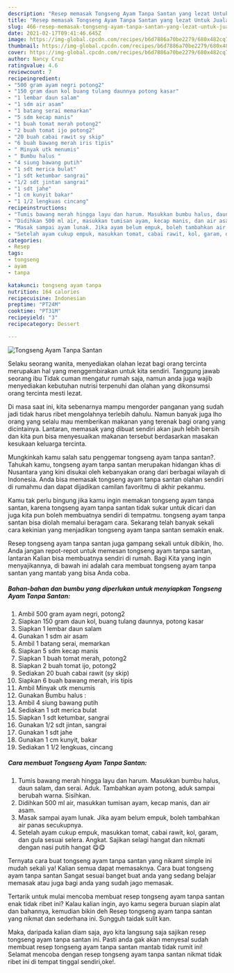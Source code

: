 ```yaml
---
description: "Resep memasak Tongseng Ayam Tanpa Santan yang lezat Untuk Jualan"
title: "Resep memasak Tongseng Ayam Tanpa Santan yang lezat Untuk Jualan"
slug: 466-resep-memasak-tongseng-ayam-tanpa-santan-yang-lezat-untuk-jualan
date: 2021-02-17T09:41:46.645Z
image: https://img-global.cpcdn.com/recipes/b6d7886a70be2279/680x482cq70/tongseng-ayam-tanpa-santan-foto-resep-utama.jpg
thumbnail: https://img-global.cpcdn.com/recipes/b6d7886a70be2279/680x482cq70/tongseng-ayam-tanpa-santan-foto-resep-utama.jpg
cover: https://img-global.cpcdn.com/recipes/b6d7886a70be2279/680x482cq70/tongseng-ayam-tanpa-santan-foto-resep-utama.jpg
author: Nancy Cruz
ratingvalue: 4.6
reviewcount: 7
recipeingredient:
- "500 gram ayam negri potong2"
- "150 gram daun kol buang tulang daunnya potong kasar"
- "1 lembar daun salam"
- "1 sdm air asam"
- "1 batang serai memarkan"
- "5 sdm kecap manis"
- "1 buah tomat merah potong2"
- "2 buah tomat ijo potong2"
- "20 buah cabai rawit sy skip"
- "6 buah bawang merah iris tipis"
- " Minyak utk menumis"
- " Bumbu halus "
- "4 siung bawang putih"
- "1 sdt merica bulat"
- "1 sdt ketumbar sangrai"
- "1/2 sdt jintan sangrai"
- "1 sdt jahe"
- "1 cm kunyit bakar"
- "1 1/2 lengkuas cincang"
recipeinstructions:
- "Tumis bawang merah hingga layu dan harum. Masukkan bumbu halus, daun salam, dan serai. Aduk. Tambahkan ayam potong, aduk sampai berubah warna. Sisihkan."
- "Didihkan 500 ml air, masukkan tumisan ayam, kecap manis, dan air asam."
- "Masak sampai ayam lunak. Jika ayam belum empuk, boleh tambahkan air panas secukupnya."
- "Setelah ayam cukup empuk, masukkan tomat, cabai rawit, kol, garam, dan gula sesuai selera. Angkat. Sajikan selagi hangat dan nikmati dengan nasi putih hangat 😋😋"
categories:
- Resep
tags:
- tongseng
- ayam
- tanpa

katakunci: tongseng ayam tanpa 
nutrition: 164 calories
recipecuisine: Indonesian
preptime: "PT24M"
cooktime: "PT31M"
recipeyield: "3"
recipecategory: Dessert

---
```



![Tongseng Ayam Tanpa Santan](https://img-global.cpcdn.com/recipes/b6d7886a70be2279/680x482cq70/tongseng-ayam-tanpa-santan-foto-resep-utama.jpg)

Selaku seorang wanita, menyediakan olahan lezat bagi orang tercinta merupakan hal yang menggembirakan untuk kita sendiri. Tanggung jawab seorang ibu Tidak cuman mengatur rumah saja, namun anda juga wajib menyediakan kebutuhan nutrisi terpenuhi dan olahan yang dikonsumsi orang tercinta mesti lezat.

Di masa  saat ini, kita sebenarnya mampu mengorder panganan yang sudah jadi tidak harus ribet mengolahnya terlebih dahulu. Namun banyak juga lho orang yang selalu mau memberikan makanan yang terenak bagi orang yang dicintainya. Lantaran, memasak yang dibuat sendiri akan jauh lebih bersih dan kita pun bisa menyesuaikan makanan tersebut berdasarkan masakan kesukaan keluarga tercinta. 



Mungkinkah kamu salah satu penggemar tongseng ayam tanpa santan?. Tahukah kamu, tongseng ayam tanpa santan merupakan hidangan khas di Nusantara yang kini disukai oleh kebanyakan orang dari berbagai wilayah di Indonesia. Anda bisa memasak tongseng ayam tanpa santan olahan sendiri di rumahmu dan dapat dijadikan camilan favoritmu di akhir pekanmu.

Kamu tak perlu bingung jika kamu ingin memakan tongseng ayam tanpa santan, karena tongseng ayam tanpa santan tidak sukar untuk dicari dan juga kita pun boleh membuatnya sendiri di tempatmu. tongseng ayam tanpa santan bisa diolah memalui beragam cara. Sekarang telah banyak sekali cara kekinian yang menjadikan tongseng ayam tanpa santan semakin enak.

Resep tongseng ayam tanpa santan juga gampang sekali untuk dibikin, lho. Anda jangan repot-repot untuk memesan tongseng ayam tanpa santan, lantaran Kalian bisa membuatnya sendiri di rumah. Bagi Kita yang ingin menyajikannya, di bawah ini adalah cara membuat tongseng ayam tanpa santan yang mantab yang bisa Anda coba.

<!--inarticleads1-->

##### Bahan-bahan dan bumbu yang diperlukan untuk menyiapkan Tongseng Ayam Tanpa Santan:

1. Ambil 500 gram ayam negri, potong2
1. Siapkan 150 gram daun kol, buang tulang daunnya, potong kasar
1. Siapkan 1 lembar daun salam
1. Gunakan 1 sdm air asam
1. Ambil 1 batang serai, memarkan
1. Siapkan 5 sdm kecap manis
1. Siapkan 1 buah tomat merah, potong2
1. Siapkan 2 buah tomat ijo, potong2
1. Sediakan 20 buah cabai rawit (sy skip)
1. Siapkan 6 buah bawang merah, iris tipis
1. Ambil  Minyak utk menumis
1. Gunakan  Bumbu halus :
1. Ambil 4 siung bawang putih
1. Sediakan 1 sdt merica bulat
1. Siapkan 1 sdt ketumbar, sangrai
1. Gunakan 1/2 sdt jintan, sangrai
1. Gunakan 1 sdt jahe
1. Gunakan 1 cm kunyit, bakar
1. Sediakan 1 1/2 lengkuas, cincang




<!--inarticleads2-->

##### Cara membuat Tongseng Ayam Tanpa Santan:

1. Tumis bawang merah hingga layu dan harum. Masukkan bumbu halus, daun salam, dan serai. Aduk. Tambahkan ayam potong, aduk sampai berubah warna. Sisihkan.
1. Didihkan 500 ml air, masukkan tumisan ayam, kecap manis, dan air asam.
1. Masak sampai ayam lunak. Jika ayam belum empuk, boleh tambahkan air panas secukupnya.
1. Setelah ayam cukup empuk, masukkan tomat, cabai rawit, kol, garam, dan gula sesuai selera. Angkat. Sajikan selagi hangat dan nikmati dengan nasi putih hangat 😋😋




Ternyata cara buat tongseng ayam tanpa santan yang nikamt simple ini mudah sekali ya! Kalian semua dapat memasaknya. Cara buat tongseng ayam tanpa santan Sangat sesuai banget buat anda yang sedang belajar memasak atau juga bagi anda yang sudah jago memasak.

Tertarik untuk mulai mencoba membuat resep tongseng ayam tanpa santan enak tidak ribet ini? Kalau kalian ingin, ayo kamu segera buruan siapin alat dan bahannya, kemudian bikin deh Resep tongseng ayam tanpa santan yang nikmat dan sederhana ini. Sungguh taidak sulit kan. 

Maka, daripada kalian diam saja, ayo kita langsung saja sajikan resep tongseng ayam tanpa santan ini. Pasti anda gak akan menyesal sudah membuat resep tongseng ayam tanpa santan mantab tidak rumit ini! Selamat mencoba dengan resep tongseng ayam tanpa santan nikmat tidak ribet ini di tempat tinggal sendiri,oke!.

